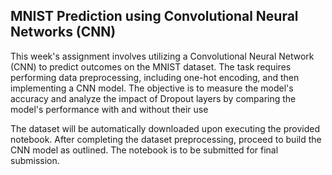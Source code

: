 ## MNIST Prediction using Convolutional Neural Networks (CNN)


This week's assignment involves utilizing a Convolutional Neural Network (CNN) to predict outcomes on the MNIST dataset. The task requires performing data preprocessing, including one-hot encoding, and then implementing a CNN model. The objective is to measure the model's accuracy and analyze the impact of Dropout layers by comparing the model's performance with and without their use

The dataset will be automatically downloaded upon executing the provided notebook. After completing the dataset preprocessing, proceed to build the CNN model as outlined. The notebook is to be submitted for final submission.

